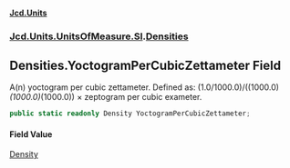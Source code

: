 #### [Jcd.Units](index.md 'index')
### [Jcd.Units.UnitsOfMeasure.SI](Jcd.Units.UnitsOfMeasure.SI.md 'Jcd.Units.UnitsOfMeasure.SI').[Densities](Densities.md 'Jcd.Units.UnitsOfMeasure.SI.Densities')

## Densities.YoctogramPerCubicZettameter Field

A(n) yoctogram per cubic zettameter. Defined as: (1.0/1000.0)/((1000.0)*(1000.0)*(1000.0)) × zeptogram per cubic exameter.

```csharp
public static readonly Density YoctogramPerCubicZettameter;
```

#### Field Value
[Density](Density.md 'Jcd.Units.UnitTypes.Density')